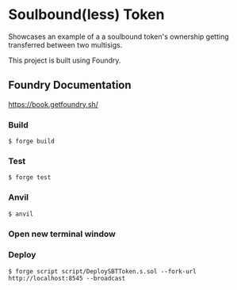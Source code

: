 <h1>Soulbound(less) Token</h1>

<p> Showcases an example of a a soulbound token's ownership getting transferred between two multisigs.</p>

<p> This project is built using Foundry.</p>

## Foundry Documentation

https://book.getfoundry.sh/

### Build

```shell
$ forge build
```

### Test

```shell
$ forge test
```

### Anvil

```shell
$ anvil
```

### Open new terminal window

### Deploy

```shell
$ forge script script/DeploySBTToken.s.sol --fork-url http://localhost:8545 --broadcast
```
